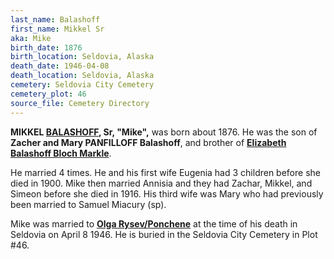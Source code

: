 ```yaml
---
last_name: Balashoff
first_name: Mikkel Sr
aka: Mike
birth_date: 1876
birth_location: Seldovia, Alaska
death_date: 1946-04-08
death_location: Seldovia, Alaska
cemetery: Seldovia City Cemetery
cemetery_plot: 46
source_file: Cemetery Directory
---
```

**MIKKEL [BALASHOFF](../_families/Balashov_balashof_balishoff_Family.md), Sr, "Mike",** was born about 1876. He was the son of **Zacher and Mary PANFILLOFF Balashoff**, and brother of [**Elizabeth Balashoff Bloch Markle**](./Markle_Elizabeth_Bloch.md). 

He married 4 times. He and his first wife Eugenia had 3 children before she died in 1900.  Mike then married Annisia and they had Zachar, Mikkel, and Simeon before she died in 1916. His third wife was Mary who had previously been married to Samuel Miacury (sp).  

Mike was married to [**Olga Rysev/Ponchene**](./Balashoff_Olga_Ponchene.md) at the time of his death in Seldovia on April 8 1946. He is buried in the Seldovia City Cemetery in Plot #46. 


